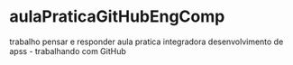 # aulaPraticaGitHubEngComp
trabalho pensar e responder aula pratica integradora desenvolvimento de apss - trabalhando com GitHub
